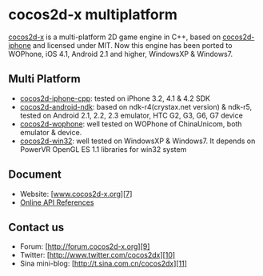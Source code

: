 cocos2d-x multiplatform
==================

[cocos2d-x][1] is a multi-platform 2D game engine in C++, based on [cocos2d-iphone][2] and licensed under MIT.
Now this engine has been ported to WOPhone, iOS 4.1, Android 2.1 and higher, WindowsXP & Windows7. 

Multi Platform
-------------
   * [cocos2d-iphone-cpp][3]:  tested on iPhone 3.2, 4.1 & 4.2 SDK
   * [cocos2d-android-ndk][4]: based on ndk-r4(crystax.net version) & ndk-r5, tested on Android 2.1, 2.2, 2.3 emulator, HTC G2, G3, G6, G7 device
   * [cocos2d-wophone][5]: well tested on WOPhone of ChinaUnicom, both emulator & device.
   * [cocos2d-win32][6]: well tested on WindowsXP & Windows7. It depends on PowerVR OpenGL ES 1.1 libraries for win32 system



Document
------------------
   * Website: [www.cocos2d-x.org][7]
   * [Online API References][8] 
	
Contact us
------------------
   * Forum: [http://forum.cocos2d-x.org][9]
   * Twitter: [http://www.twitter.com/cocos2dx][10]
   * Sina mini-blog: [http://t.sina.com.cn/cocos2dx][11]
   
[1]: http://www.cocos2d-x.org "cocos2d-x"
[2]: http://www.cocos2d-iphone.org "cocos2d for iPhone"
[3]: http://www.cocos2d-x.org/wiki/cocos2d-x/Cocos2d-iphone-cpp "cocos2d-iphone-cpp"
[4]: http://www.cocos2d-x.org/wiki/cocos2d-x/Cocos2d-android-ndk "cocos2d-android-ndk"
[5]: http://www.cocos2d-x.org/wiki/cocos2d-x/Cocos2d-wophone "cocos2d-wophone"
[6]: http://www.cocos2d-x.org/wiki/cocos2d-x/Cocos2d-win32 "cocos2d-win32"
[7]: http://www.cocos2d-x.org "www.cocos2d-x.org"
[8]: http://www.cocos2d-x.org/embedded/cocos2d-x/classes.html "API References"
[9]: http://forum.cocos2d-x.org "http://forum.cocos2d-x.org"
[10]: http://www.twitter.com/cocos2dx "http://www.twitter.com/cocos2dx"
[11]: http://t.sina.com.cn/cocos2dx "http://t.sina.com.cn/cocos2dx"
